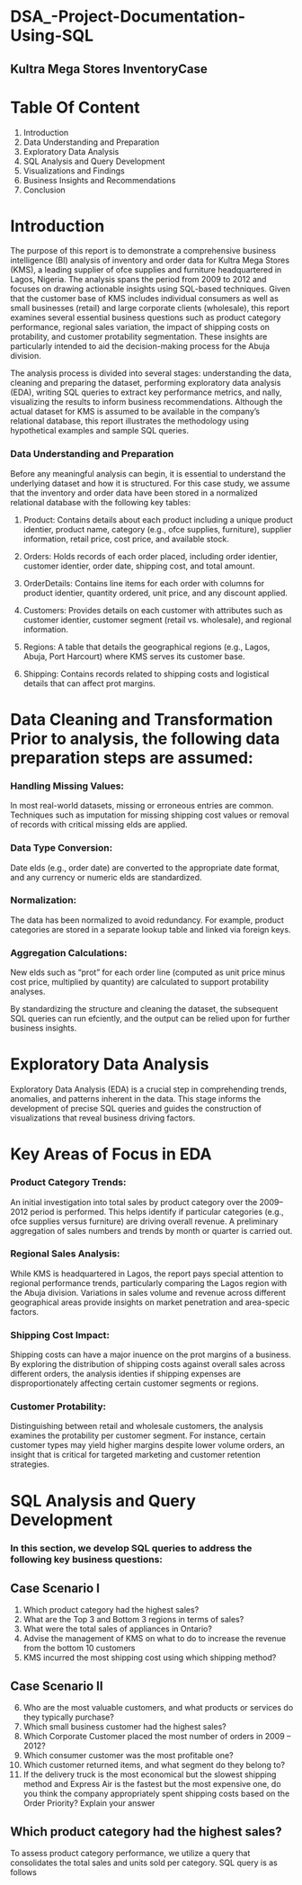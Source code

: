 # DSA_-Project-Documentation-Using-SQL
## Kultra Mega Stores InventoryCase
# Table Of Content 
1. Introduction
2. Data Understanding and Preparation
3. Exploratory Data Analysis
4. SQL Analysis and Query Development
5. Visualizations and Findings
6. Business Insights and Recommendations
7. Conclusion

# Introduction
The purpose of this report is to demonstrate a comprehensive business intelligence (BI)
analysis of inventory and order data for Kultra Mega Stores (KMS), a leading supplier of
ofce supplies and furniture headquartered in Lagos, Nigeria. The analysis spans the period
from 2009 to 2012 and focuses on drawing actionable insights using SQL-based techniques.
Given that the customer base of KMS includes individual consumers as well as small
businesses (retail) and large corporate clients (wholesale), this report examines several
essential business questions such as product category performance, regional sales
variation, the impact of shipping costs on protability, and customer protability
segmentation. These insights are particularly intended to aid the decision-making process
for the Abuja division.

The analysis process is divided into several stages: understanding the data, cleaning and
preparing the dataset, performing exploratory data analysis (EDA), writing SQL queries to
extract key performance metrics, and nally, visualizing the results to inform business
recommendations. Although the actual dataset for KMS is assumed to be available in the
company’s relational database, this report illustrates the methodology using hypothetical
examples and sample SQL queries.
### Data Understanding and Preparation
Before any meaningful analysis can begin, it is essential to understand the underlying
dataset and how it is structured. For this case study, we assume that the inventory and
order data have been stored in a normalized relational database with the following key
tables:

1. Product: Contains details about each product including a unique product identier,
product name, category (e.g., ofce supplies, furniture), supplier information, retail price,
cost price, and available stock.

2. Orders: Holds records of each order placed, including order identier, customer
identier, order date, shipping cost, and total amount.

3. OrderDetails: Contains line items for each order with columns for product identier,
quantity ordered, unit price, and any discount applied.

4. Customers: Provides details on each customer with attributes such as customer
identier, customer segment (retail vs. wholesale), and regional information.

5. Regions: A table that details the geographical regions (e.g., Lagos, Abuja, Port Harcourt)
where KMS serves its customer base.

6. Shipping: Contains records related to shipping costs and logistical details that can affect
prot margins.

# Data Cleaning and Transformation Prior to analysis, the following data preparation steps are assumed:

### Handling Missing Values:
In most real-world datasets, missing or erroneous entries are
common. Techniques such as imputation for missing shipping cost values or removal of
records with critical missing elds are applied.

### Data Type Conversion:
Date elds (e.g., order date) are converted to the appropriate
date format, and any currency or numeric elds are standardized.

### Normalization:
The data has been normalized to avoid redundancy. For example, product
categories are stored in a separate lookup table and linked via foreign keys.

### Aggregation Calculations:
New elds such as “prot” for each order line (computed as
unit price minus cost price, multiplied by quantity) are calculated to support protability
analyses.

By standardizing the structure and cleaning the dataset, the subsequent SQL queries can
run efciently, and the output can be relied upon for further business insights.

# Exploratory Data Analysis

Exploratory Data Analysis (EDA) is a crucial step in comprehending trends, anomalies, and
patterns inherent in the data. This stage informs the development of precise SQL queries
and guides the construction of visualizations that reveal business driving factors.
# Key Areas of Focus in EDA

 ### Product Category Trends:
An initial investigation into total sales by product category over the 2009–2012 period is
performed. This helps identify if particular categories (e.g., ofce supplies versus
furniture) are driving overall revenue. A preliminary aggregation of sales numbers and
trends by month or quarter is carried out.

### Regional Sales Analysis:  
While KMS is headquartered in Lagos, the report pays special attention to regional
performance trends, particularly comparing the Lagos region with the Abuja division.
Variations in sales volume and revenue across different geographical areas provide
insights on market penetration and area-specic factors.

### Shipping Cost Impact:
Shipping costs can have a major inuence on the prot margins of a business. By
exploring the distribution of shipping costs against overall sales across different orders,
the analysis identies if shipping expenses are disproportionately affecting certain
customer segments or regions.

### Customer Protability:
Distinguishing between retail and wholesale customers, the analysis examines the
protability per customer segment. For instance, certain customer types may yield
higher margins despite lower volume orders, an insight that is critical for targeted
marketing and customer retention strategies.

# SQL Analysis and Query Development
### In this section, we develop SQL queries to address the following key business questions:
## Case Scenario I
1. Which product category had the highest sales?
2. What are the Top 3 and Bottom 3 regions in terms of sales?
3. What were the total sales of appliances in Ontario?
4. Advise the management of KMS on what to do to increase the revenue from the bottom 10 customers
5. KMS incurred the most shipping cost using which shipping method?
## Case Scenario II
6. Who are the most valuable customers, and what products or services do they typically
purchase?
7. Which small business customer had the highest sales?
8. Which Corporate Customer placed the most number of orders in 2009 – 2012?
9. Which consumer customer was the most profitable one?
10. Which customer returned items, and what segment do they belong to?
11. If the delivery truck is the most economical but the slowest shipping method and
Express Air is the fastest but the most expensive one, do you think the company
appropriately spent shipping costs based on the Order Priority? Explain your answer

## Which product category had the highest sales?

To assess product category performance, we utilize a query that consolidates the total
sales and units sold per category. SQL query is as follows
